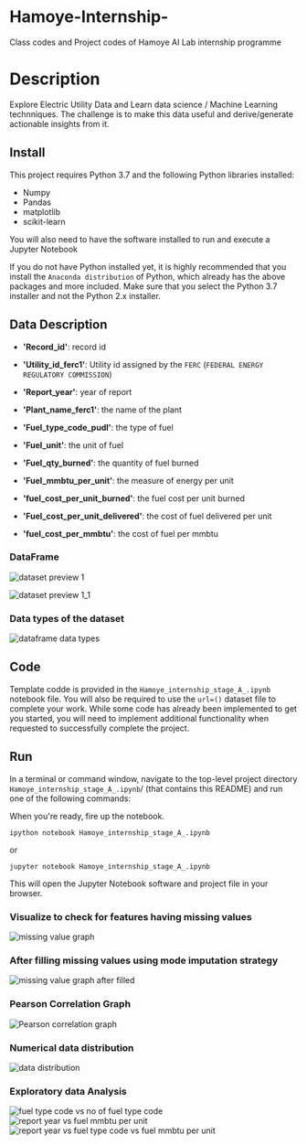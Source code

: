 # Hamoye-Internship-
Class codes and Project codes of Hamoye AI Lab internship programme 

# Description
Explore Electric Utility Data and Learn data science / Machine Learning technniques. The challenge is to make this data useful and derive/generate  actionable insights from it.

## Install
This project requires Python 3.7 and the following Python libraries installed:

* Numpy
* Pandas
* matplotlib
* scikit-learn

You will also need to have the software installed to run and execute a Jupyter Notebook

If you do not have Python installed yet, it is highly recommended that you install the `Anaconda distribution` of Python, which already has the above packages and more included. Make sure that you select the Python 3.7 installer and not the Python 2.x installer.


## Data Description

* **'Record_id'**: record id

* **'Utility_id_ferc1'**: Utility id assigned by the `FERC` (`FEDERAL ENERGY REGULATORY COMMISSION`)

* **'Report_year'**: year of report

* **'Plant_name_ferc1'**: the name of the plant

* **'Fuel_type_code_pudl'**: the type of fuel

* **'Fuel_unit'**: the unit of fuel

* **'Fuel_qty_burned'**: the quantity of fuel burned

* **'Fuel_mmbtu_per_unit'**: the measure of energy per unit

* **'fuel_cost_per_unit_burned'**: the fuel cost per unit burned

* **'Fuel_cost_per_unit_delivered'**: the cost of fuel delivered per unit

* **'fuel_cost_per_mmbtu'**: the cost of fuel per mmbtu

### DataFrame 

![dataset preview 1](https://user-images.githubusercontent.com/25388109/87964706-82764580-cab2-11ea-8e38-18c9bbf22736.png)

![dataset preview 1_1](https://user-images.githubusercontent.com/25388109/87964824-adf93000-cab2-11ea-87d7-d52bd4e165d9.png)


### Data types of the dataset


![dataframe data types](https://user-images.githubusercontent.com/25388109/87965483-bb62ea00-cab3-11ea-963a-f8ba37548530.png)


## Code

Template codde is provided in the `Hamoye_internship_stage_A_.ipynb` notebook file. You will also be required to use the `url=()` dataset file to complete your work. While some code has already been implemented to get you started, you will need to implement additional functionality when requested to successfully complete the project. 

## Run

In a terminal or command window, navigate to the top-level project directory `Hamoye_internship_stage_A_.ipynb`/ (that contains this README) and run one of the following commands:

When you're ready, fire up the notebook.

```ipython notebook Hamoye_internship_stage_A_.ipynb```

or

```jupyter notebook Hamoye_internship_stage_A_.ipynb```

This will open the Jupyter Notebook software and project file in your browser.


### Visualize to check for features having missing values


![missing value graph ](https://user-images.githubusercontent.com/25388109/87965588-e9e0c500-cab3-11ea-84b5-3744a28c8fff.png)


### After filling missing values using mode imputation strategy


![missing value graph after filled](https://user-images.githubusercontent.com/25388109/87965684-0da40b00-cab4-11ea-9c9f-33333eeac48b.png)


### Pearson Correlation Graph

![Pearson correlation graph](https://user-images.githubusercontent.com/25388109/87965826-4a700200-cab4-11ea-9c22-0dbdc2ead895.png)


### Numerical data distribution

![data distribution](https://user-images.githubusercontent.com/25388109/87965939-6ffd0b80-cab4-11ea-86d3-07ea7833c437.png)


### Exploratory data Analysis

![fuel type code vs no of fuel type code](https://user-images.githubusercontent.com/25388109/87966026-958a1500-cab4-11ea-999e-05ffa5e67623.png)
![report year vs fuel mmbtu per unit](https://user-images.githubusercontent.com/25388109/87966041-98850580-cab4-11ea-99b2-626b513eff33.png)
![report year vs fuel type code vs fuel mmbtu per unit](https://user-images.githubusercontent.com/25388109/87966055-9b7ff600-cab4-11ea-9eff-e9ce0d3d4779.png)
